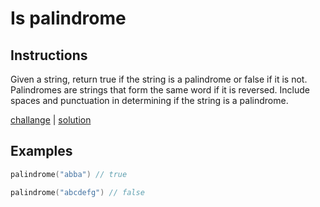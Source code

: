 # Is palindrome

## Instructions

Given a string, return true if the string is a palindrome or false if it is not. Palindromes are strings that form the
same word if it is reversed. Include spaces and punctuation in determining if the string is a palindrome.

[challange](challange.kt) | [solution](solution.kt)

## Examples

```kotlin
palindrome("abba") // true

palindrome("abcdefg") // false
```


